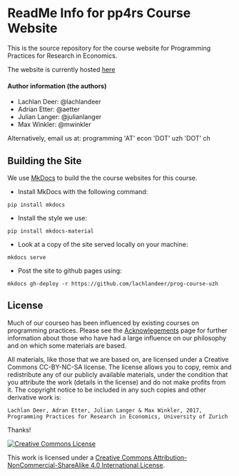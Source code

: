 # ReadMe Info for pp4rs Course Website

This is the source repository for the course website for Programming Practices for Research in Economics.

The website is currently hosted [here](https://lachlandeer.github.io)

#### Author information (the authors)

* Lachlan Deer: @lachlandeer
* Adrian Etter: @aetter
* Julian Langer: @julianlanger
* Max Winkler: @mwinkler

Alternatively, email us at: programming 'AT' econ 'DOT' uzh 'DOT' ch

## Building the Site

We use [MkDocs]() to build the the course websites for this course.

* Install MkDocs with the following command:
```{.bash, id:"j29ie3c7"}
pip install mkdocs
```
* Install the style we use:
```{.bash, id:"j29ie3c7"}
pip install mkdocs-material
```
* Look at a copy of the site served locally on your machine:
```{.bash, id:"j29ie3c7"}
mkdocs serve
```
* Post the site to github pages using:
```{.bash, id:"j29ie3c7"}
mkdocs gh-deploy -r https://github.com/lachlandeer/prog-course-uzh
```


## License

Much of our courseo has been influenced by existing courses on programming practices.
Please see the [Acknowlegements]() page for further information about those who have had a large influence on our philosophy and on which some materials are based.

All materials, like those that we are based on, are licensed under a Creative Commons CC-BY-NC-SA license. The license allows you to copy, remix and redistribute any of our publicly available materials, under the condition that you attribute the work (details in the license) and do not make profits from it. The copyright notice to be included in any such copies and other derivative work is:

```
Lachlan Deer, Adran Etter, Julian Langer & Max Winkler, 2017, Programming Practices for Research in Economics, University of Zurich
```

Thanks!

<a rel="license" href="http://creativecommons.org/licenses/by-nc-sa/4.0/"><img alt="Creative Commons License" style="border-width:0" src="https://i.creativecommons.org/l/by-nc-sa/4.0/88x31.png" /></a><br />

This work is licensed under a <a rel="license" href="http://creativecommons.org/licenses/by-nc-sa/4.0/">Creative Commons Attribution-NonCommercial-ShareAlike 4.0 International License</a>.
